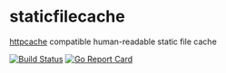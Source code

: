 # staticfilecache

[httpcache](https://github.com/gregjones/httpcache) compatible human-readable static file cache

[![Build Status](https://travis-ci.org/if1live/staticfilecache.svg?branch=master)](https://travis-ci.org/if1live/staticfilecache)
[![Go Report Card](https://goreportcard.com/badge/github.com/if1live/staticfilecache)](https://goreportcard.com/report/github.com/if1live/staticfilecache)




